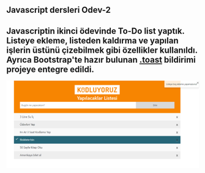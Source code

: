 ## Javascript dersleri Odev-2

Javascriptin ikinci ödevinde To-Do list yaptık. Listeye ekleme, listeden kaldırma ve yapılan işlerin üstünü çizebilmek gibi özellikler kullanıldı. Ayrıca Bootstrap'te hazır bulunan [.toast](https://getbootstrap.com/docs/4.3/components/toasts/) bildirimi projeye entegre edildi. 
---

![resim](./img/odev2.PNG) 